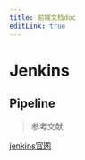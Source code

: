 ```yaml
---
title: 前端文档doc
editLink: true
---
```


# Jenkins

## Pipeline

> 参考文献

[jenkins官网](https://www.jenkins.io/)
